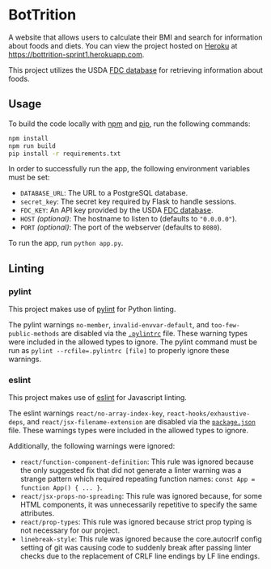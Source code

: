 # BotTrition

A website that allows users to calculate their BMI and search for
information about foods and diets. You can view the project hosted on
[Heroku](https://heroku.com/) at https://bottrition-sprint1.herokuapp.com.

This project utilizes the
USDA [FDC database](https://fdc.nal.usda.gov/api-key-signup.html)
for retrieving information about foods.

## Usage

To build the code locally with [npm](https://www.npmjs.com/)
and [pip](https://pypi.org/project/pip/), run the following commands:

```bash
npm install
npm run build
pip install -r requirements.txt
```

In order to successfully run the app, the following environment variables
must be set:

- `DATABASE_URL`: The URL to a PostgreSQL database.
- `secret_key`: The secret key required by Flask to handle sessions.
- `FDC_KEY`: An API key provided by the USDA
[FDC database](https://fdc.nal.usda.gov/api-key-signup.html).
- `HOST` *(optional)*: The hostname to listen to (defaults to `"0.0.0.0"`).
- `PORT` *(optional)*: The port of the webserver (defaults to `8080`).

To run the app, run `python app.py`.

## Linting

### pylint

This project makes use of [pylint](https://pylint.org/) for Python linting.

The pylint warnings `no-member`, `invalid-envvar-default`,
and `too-few-public-methods` are disabled via the
[`.pylintrc`](./.pylintrc) file. These warning types were included
in the allowed types to ignore. The pylint command must be run as
`pylint --rcfile=.pylintrc [file]` to properly ignore these warnings.

### eslint

This project makes use of [eslint](https://eslint.org/) for Javascript linting.

The eslint warnings `react/no-array-index-key`,
`react-hooks/exhaustive-deps`, and `react/jsx-filename-extension` are disabled
via the [`package.json`](./package.json) file. These warnings types were
included in the allowed types to ignore.

Additionally, the following warnings were ignored:

- `react/function-component-definition`: This rule was ignored because the only
suggested fix that did not generate a linter warning was a strange pattern
which required repeating function names: `const App = function App() { ... }`.
- `react/jsx-props-no-spreading`: This rule was ignored because, for some HTML components,
it was unnecessarily repetitive to specify the same attributes.
- `react/prop-types`: This rule was ignored because strict prop typing is not
necessary for our project.
- `linebreak-style`: This rule was ignored because the core.autocrlf config
setting of git was causing code to suddenly break after passing linter checks due to
the replacement of CRLF line endings by LF line endings.
